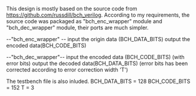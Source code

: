 This design is mostly based on the source code from https://github.com/russdill/bch_verilog.
According to my requirements, the source code was packaged as "bch_enc_wrapper" module and "bch_dec_wrapper"
module, their ports are much simpler.

--"bch_enc_wrapper" --
input the origin data (BCH_DATA_BITS)
output the encoded data(BCH_CODE_BITS)

--"bch_dec_wrapper"--
input the encoded data (BCH_CODE_BITS)  (with error bits)
output the decoded data(BCH_DATA_BITS)  (error bits has been corrected according to error correction width 'T')



The testbench file is also inluded. 
BCH_DATA_BITS  = 128
BCH_CODE_BITS  = 152
T = 3
